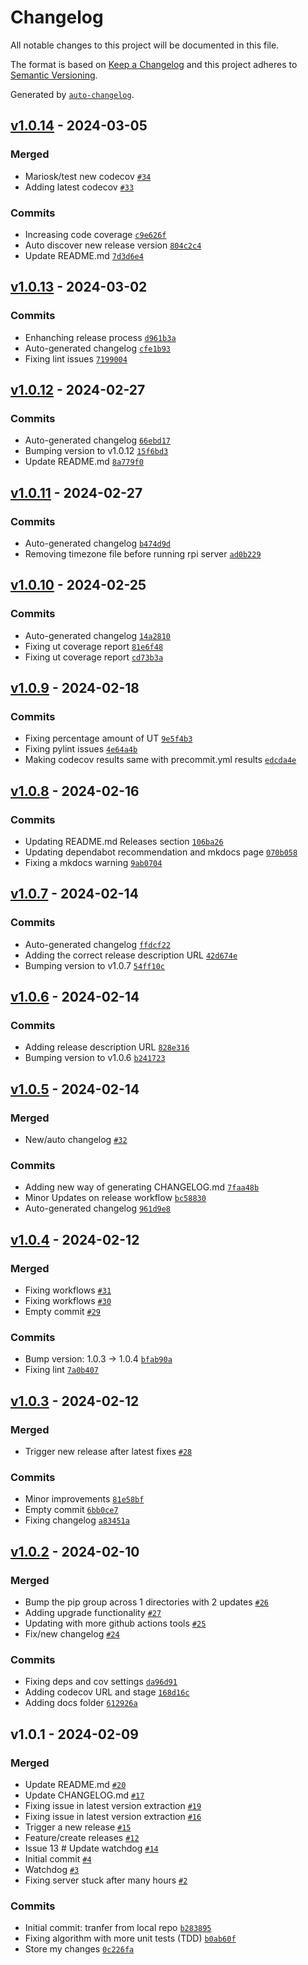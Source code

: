# Changelog

All notable changes to this project will be documented in this file.

The format is based on [Keep a Changelog](https://keepachangelog.com/en/1.0.0/)
and this project adheres to [Semantic Versioning](https://semver.org/spec/v2.0.0.html).

Generated by [`auto-changelog`](https://github.com/CookPete/auto-changelog).

## [v1.0.14](https://github.com/gardenifi/raspirri_server/compare/v1.0.13...v1.0.14) - 2024-03-05

### Merged

- Mariosk/test new codecov [`#34`](https://github.com/gardenifi/raspirri_server/pull/34)
- Adding latest codecov [`#33`](https://github.com/gardenifi/raspirri_server/pull/33)

### Commits

- Increasing code coverage [`c9e626f`](https://github.com/gardenifi/raspirri_server/commit/c9e626f6bbb1546cbc30cad24fad8e9b73932b9f)
- Auto discover new release version [`804c2c4`](https://github.com/gardenifi/raspirri_server/commit/804c2c42d782fded5bd541321e0cf65ae9457f6a)
- Update README.md [`7d3d6e4`](https://github.com/gardenifi/raspirri_server/commit/7d3d6e48f693b07164a279488310c44476f14024)

## [v1.0.13](https://github.com/gardenifi/raspirri_server/compare/v1.0.12...v1.0.13) - 2024-03-02

### Commits

- Enhanching release process [`d961b3a`](https://github.com/gardenifi/raspirri_server/commit/d961b3a23d4d3ad49b25cff16bb01c79991f9660)
- Auto-generated changelog [`cfe1b93`](https://github.com/gardenifi/raspirri_server/commit/cfe1b93d27757d3b6bf76d63882d8e910284927f)
- Fixing lint issues [`7199004`](https://github.com/gardenifi/raspirri_server/commit/7199004706efc5074d480953381bfe5dfa1429c1)

## [v1.0.12](https://github.com/gardenifi/raspirri_server/compare/v1.0.11...v1.0.12) - 2024-02-27

### Commits

- Auto-generated changelog [`66ebd17`](https://github.com/gardenifi/raspirri_server/commit/66ebd1792a52bb41b0183fbb9856249871d7ad5c)
- Bumping version to v1.0.12 [`15f6bd3`](https://github.com/gardenifi/raspirri_server/commit/15f6bd31aa36cec3122fad4173679c1afe3dd930)
- Update README.md [`8a779f0`](https://github.com/gardenifi/raspirri_server/commit/8a779f0012a9d4ea986d312b5195890356abe36f)

## [v1.0.11](https://github.com/gardenifi/raspirri_server/compare/v1.0.10...v1.0.11) - 2024-02-27

### Commits

- Auto-generated changelog [`b474d9d`](https://github.com/gardenifi/raspirri_server/commit/b474d9d71847493c03a719198e2a112d55c6d4b1)
- Removing timezone file before running rpi server [`ad0b229`](https://github.com/gardenifi/raspirri_server/commit/ad0b2292d92428e0a8e7c1224da3ee0fd0fbbdbf)

## [v1.0.10](https://github.com/gardenifi/raspirri_server/compare/v1.0.9...v1.0.10) - 2024-02-25

### Commits

- Auto-generated changelog [`14a2810`](https://github.com/gardenifi/raspirri_server/commit/14a281078c8bb310e16702e23faa68ec9a9160d5)
- Fixing ut coverage report [`81e6f48`](https://github.com/gardenifi/raspirri_server/commit/81e6f48ec7a5cc42e8f1c83cf6eca4942e1bc1d8)
- Fixing ut coverage report [`cd73b3a`](https://github.com/gardenifi/raspirri_server/commit/cd73b3ae955949d7eaec26212fa3de5847bd3789)

## [v1.0.9](https://github.com/gardenifi/raspirri_server/compare/v1.0.8...v1.0.9) - 2024-02-18

### Commits

- Fixing percentage amount of UT [`9e5f4b3`](https://github.com/gardenifi/raspirri_server/commit/9e5f4b3ff5b02248d222b7e94d025dcb4bce2aaa)
- Fixing pylint issues [`4e64a4b`](https://github.com/gardenifi/raspirri_server/commit/4e64a4bac1e2704fb0e629efa6403f8f4db74882)
- Making codecov results same with precommit.yml results [`edcda4e`](https://github.com/gardenifi/raspirri_server/commit/edcda4e818c48528db67ebbec37acbfb39005e88)

## [v1.0.8](https://github.com/gardenifi/raspirri_server/compare/v1.0.7...v1.0.8) - 2024-02-16

### Commits

- Updating README.md Releases section [`106ba26`](https://github.com/gardenifi/raspirri_server/commit/106ba2650ecf7e1bb252d78cb950b00aeb39f9aa)
- Updating dependabot recommendation and mkdocs page [`070b058`](https://github.com/gardenifi/raspirri_server/commit/070b058ebaab0dda06cb210aa6aff0752b7aa888)
- Fixing a mkdocs warning [`9ab0704`](https://github.com/gardenifi/raspirri_server/commit/9ab0704c0601b6346f8f8c184ca87d9958487d93)

## [v1.0.7](https://github.com/gardenifi/raspirri_server/compare/v1.0.6...v1.0.7) - 2024-02-14

### Commits

- Auto-generated changelog [`ffdcf22`](https://github.com/gardenifi/raspirri_server/commit/ffdcf227eae714eeac895650f9717354b4291f1a)
- Adding the correct release description URL [`42d674e`](https://github.com/gardenifi/raspirri_server/commit/42d674e4520e20bfde68048cf431e994698508b4)
- Bumping version to v1.0.7 [`54ff10c`](https://github.com/gardenifi/raspirri_server/commit/54ff10c3310b4fe234bda249d441058c67389516)

## [v1.0.6](https://github.com/gardenifi/raspirri_server/compare/v1.0.5...v1.0.6) - 2024-02-14

### Commits

- Adding release description URL [`828e316`](https://github.com/gardenifi/raspirri_server/commit/828e3167d4902bc7b9bc67aa2802d3e324203def)
- Bumping version to v1.0.6 [`b241723`](https://github.com/gardenifi/raspirri_server/commit/b241723dc2efa3a76f610176f680cef8899cf449)

## [v1.0.5](https://github.com/gardenifi/raspirri_server/compare/v1.0.4...v1.0.5) - 2024-02-14

### Merged

- New/auto changelog [`#32`](https://github.com/gardenifi/raspirri_server/pull/32)

### Commits

- Adding new way of generating CHANGELOG.md [`7faa48b`](https://github.com/gardenifi/raspirri_server/commit/7faa48ba6b8149e41e1f16e8714d0501d725ac11)
- Minor Updates on release workflow [`bc58830`](https://github.com/gardenifi/raspirri_server/commit/bc58830e3b64d9bd2b70664b1c7793ef70d91545)
- Auto-generated changelog [`961d9e8`](https://github.com/gardenifi/raspirri_server/commit/961d9e8592e9bea96571702ff26211795b8458b7)

## [v1.0.4](https://github.com/gardenifi/raspirri_server/compare/v1.0.3...v1.0.4) - 2024-02-12

### Merged

- Fixing workflows [`#31`](https://github.com/gardenifi/raspirri_server/pull/31)
- Fixing workflows [`#30`](https://github.com/gardenifi/raspirri_server/pull/30)
- Empty commit [`#29`](https://github.com/gardenifi/raspirri_server/pull/29)

### Commits

- Bump version: 1.0.3 → 1.0.4 [`bfab90a`](https://github.com/gardenifi/raspirri_server/commit/bfab90ac3026a1e381e1a4fcf5b1d22b850775a2)
- Fixing lint [`7a0b407`](https://github.com/gardenifi/raspirri_server/commit/7a0b40710618009045676c64eb553dd2ed89eb8d)

## [v1.0.3](https://github.com/gardenifi/raspirri_server/compare/v1.0.2...v1.0.3) - 2024-02-12

### Merged

- Trigger new release after latest fixes [`#28`](https://github.com/gardenifi/raspirri_server/pull/28)

### Commits

- Minor improvements [`81e58bf`](https://github.com/gardenifi/raspirri_server/commit/81e58bfc07c41390977dfc2654b6922b0b81af3d)
- Empty commit [`6bb0ce7`](https://github.com/gardenifi/raspirri_server/commit/6bb0ce740709b997459d848bc28b077533737bde)
- Fixing changelog [`a83451a`](https://github.com/gardenifi/raspirri_server/commit/a83451af8b8f8d534f3bc9b3f287cdcbebe8e3aa)

## [v1.0.2](https://github.com/gardenifi/raspirri_server/compare/v1.0.1...v1.0.2) - 2024-02-10

### Merged

- Bump the pip group across 1 directories with 2 updates [`#26`](https://github.com/gardenifi/raspirri_server/pull/26)
- Adding upgrade functionality [`#27`](https://github.com/gardenifi/raspirri_server/pull/27)
- Updating with more github actions tools [`#25`](https://github.com/gardenifi/raspirri_server/pull/25)
- Fix/new changelog [`#24`](https://github.com/gardenifi/raspirri_server/pull/24)

### Commits

- Fixing deps and cov settings [`da96d91`](https://github.com/gardenifi/raspirri_server/commit/da96d91870b1c8cd9b262bee8570896e5639a942)
- Adding codecov URL and stage [`168d16c`](https://github.com/gardenifi/raspirri_server/commit/168d16c588a46ddb87dba49a613bda75fa9402fd)
- Adding docs folder [`612926a`](https://github.com/gardenifi/raspirri_server/commit/612926a598b0f16e22a77a82fe83610b0c82a91e)

## v1.0.1 - 2024-02-09

### Merged

- Update README.md [`#20`](https://github.com/gardenifi/raspirri_server/pull/20)
- Update CHANGELOG.md [`#17`](https://github.com/gardenifi/raspirri_server/pull/17)
- Fixing issue in latest version extraction [`#19`](https://github.com/gardenifi/raspirri_server/pull/19)
- Fixing issue in latest version extraction [`#16`](https://github.com/gardenifi/raspirri_server/pull/16)
- Trigger a new release [`#15`](https://github.com/gardenifi/raspirri_server/pull/15)
- Feature/create releases [`#12`](https://github.com/gardenifi/raspirri_server/pull/12)
- Issue 13 # Update watchdog [`#14`](https://github.com/gardenifi/raspirri_server/pull/14)
- Initial commit [`#4`](https://github.com/gardenifi/raspirri_server/pull/4)
- Watchdog [`#3`](https://github.com/gardenifi/raspirri_server/pull/3)
- Fixing server stuck after many hours [`#2`](https://github.com/gardenifi/raspirri_server/pull/2)

### Commits

- Initial commit: tranfer from local repo [`b283895`](https://github.com/gardenifi/raspirri_server/commit/b28389555503324aef1c5ffc280a8dd8d253197f)
- Fixing algorithm with more unit tests (TDD) [`b0ab60f`](https://github.com/gardenifi/raspirri_server/commit/b0ab60f62c7ca14e5aab69463a11a5b858412c5b)
- Store my changes [`0c226fa`](https://github.com/gardenifi/raspirri_server/commit/0c226fae2629a1d52d688439f703c8a3811b0f25)

